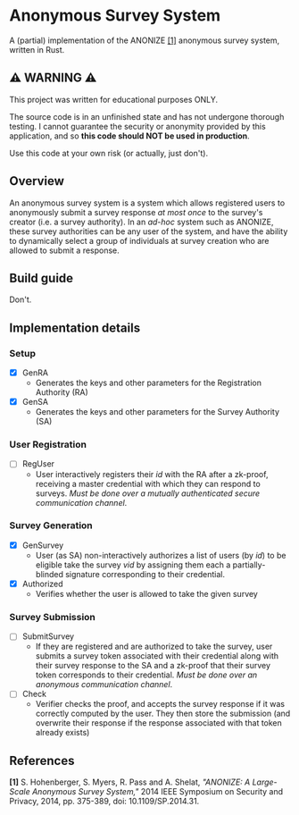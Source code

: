 # Anonymous Survey System
A (partial) implementation of the ANONIZE [[1]](https://eprint.iacr.org/2015/681) anonymous survey system, written in Rust.

## ⚠ WARNING ⚠ ##
This project was written for educational purposes ONLY.

The source code is in an unfinished state and has not undergone thorough testing. I cannot guarantee the security or anonymity provided by this application, and so **this code should NOT be used in production**.

Use this code at your own risk (or actually, just don't).

## Overview ##

An anonymous survey system is a system which allows registered users to anonymously submit a survey response *at most once* to the survey's creator (i.e. a survey authority). In an *ad-hoc* system such as ANONIZE, these survey authorities can be any user of the system, and have the ability to dynamically select a group of individuals at survey creation who are allowed to submit a response. 



## Build guide ##

Don't.

## Implementation details ##

### Setup ###
- [X] GenRA
  - Generates the keys and other parameters for the Registration Authority (RA)
- [X] GenSA
  - Generates the keys and other parameters for the Survey Authority (SA)

### User Registration ###
- [ ] RegUser
  - User interactively registers their *id* with the RA after a zk-proof, receiving a master credential with which they can respond to surveys.  *Must be done over a mutually authenticated secure communication channel*.

### Survey Generation ###
- [X] GenSurvey
  - User (as SA) non-interactively authorizes a list of users (by *id*) to be eligible take the survey *vid* by assigning them each a partially-blinded signature corresponding to their credential.
- [X] Authorized
  - Verifies whether the user is allowed to take the given survey

### Survey Submission ###
- [ ] SubmitSurvey
  - If they are registered and are authorized to take the survey, user submits a survey token associated with their credential along with their survey response to the SA and a zk-proof that their survey token corresponds to their credential. *Must be done over an anonymous communication channel*.
- [ ] Check
  - Verifier checks the proof, and accepts the survey response if it was correctly computed by the user. They then store the submission (and overwrite their response if the response associated with that token already exists)

## References ##

**[1]** S. Hohenberger, S. Myers, R. Pass and A. Shelat, *"ANONIZE: A Large-Scale Anonymous Survey System,"* 2014 IEEE Symposium on Security and Privacy, 2014, pp. 375-389, doi: 10.1109/SP.2014.31.

